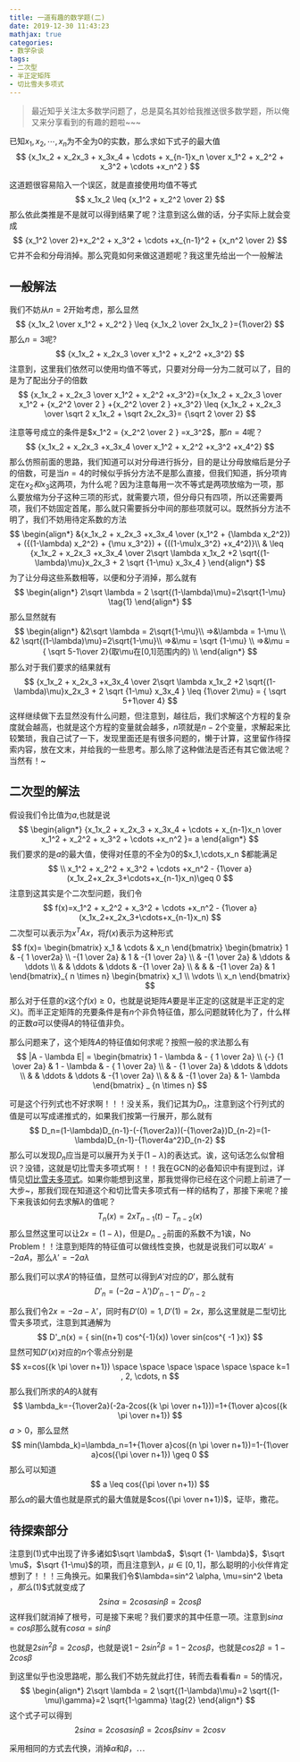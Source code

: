 ```yaml
---
title: 一道有趣的数学题(二)
date: 2019-12-30 11:43:23
mathjax: true
categories:
- 数学杂谈
tags:
- 二次型
- 半正定矩阵
- 切比雪夫多项式
---
```


> 最近知乎关注太多数学问题了，总是莫名其妙给我推送很多数学题，所以俺又来分享看到的有趣的题啦~~~

已知$x_1,x_2,\cdots, x_n$为不全为$0$的实数，那么求如下式子的最大值
$$
{x_1x_2 + x_2x_3 + x_3x_4 + \cdots + x_{n-1}x_n \over x_1^2 + x_2^2 + x_3^2 + \cdots +x_n^2 }
$$
<!--more-->

这道题很容易陷入一个误区，就是直接使用均值不等式
$$
x_1x_2 \leq {x_1^2 + x_2^2 \over 2}
$$
那么依此类推是不是就可以得到结果了呢？注意到这么做的话，分子实际上就会变成
$$
{x_1^2 \over 2}+x_2^2 + x_3^2 + \cdots +x_{n-1}^2 + {x_n^2 \over 2}
$$
它并不会和分母消掉。那么究竟如何来做这道题呢？我这里先给出一个一般解法

## **一般解法**

我们不妨从$n=2$开始考虑，那么显然
$$
{x_1x_2  \over x_1^2 + x_2^2 } \leq {x_1x_2  \over 2x_1x_2 }={1\over2}
$$
那么$n=3$呢?
$$
{x_1x_2 + x_2x_3 \over x_1^2 + x_2^2 +x_3^2}
$$
注意到，这里我们依然可以使用均值不等式，只要对分母一分为二就可以了，目的是为了配出分子的倍数
$$
{x_1x_2 + x_2x_3 \over x_1^2 + x_2^2 +x_3^2}={x_1x_2 + x_2x_3 \over x_1^2 + {x_2^2 \over 2 } +{x_2^2 \over 2 }  +x_3^2} \leq {x_1x_2 + x_2x_3 \over \sqrt 2 x_1x_2 + \sqrt 2x_2x_3}= {\sqrt 2 \over 2}
$$


注意等号成立的条件是$x_1^2 = {x_2^2 \over 2 } =x_3^2$，那$n=4$呢？
$$
{x_1x_2 + x_2x_3 +x_3x_4 \over x_1^2 + x_2^2 +x_3^2 +x_4^2}
$$
那么仿照前面的思路，我们知道可以对分母进行拆分，目的是让分母放缩后是分子的倍数，可是当$n=4$的时候似乎拆分方法不是那么直接，但我们知道，拆分项肯定在$x_2和x_3$这两项，为什么呢？因为注意每用一次不等式是两项放缩为一项，那么要放缩为分子这种三项的形式，就需要六项，但分母只有四项，所以还需要两项，我们不妨固定首尾，那么就只需要拆分中间的那些项就可以。既然拆分方法不明了，我们不妨用待定系数的方法
$$
\begin{align*}
&{x_1x_2 + x_2x_3 +x_3x_4 \over (x_1^2 + {\lambda x_2^2}) + ({(1-\lambda) x_2^2} + {\mu x_3^2}) + {((1-\mu)x_3^2} +x_4^2)}\\
& \leq {x_1x_2 + x_2x_3 +x_3x_4 \over 2\sqrt \lambda x_1x_2 +2 \sqrt{(1-\lambda)\mu}x_2x_3 +  2 \sqrt {1-\mu} x_3x_4 }
\end{align*}
$$
为了让分母这些系数相等，以便和分子消掉，那么就有
$$
\begin{align*}
2\sqrt \lambda = 2 \sqrt{(1-\lambda)\mu}=2\sqrt{1-\mu} \tag{1}
\end{align*}
$$
那么显然就有
$$
\begin{align*}
&2\sqrt \lambda = 2\sqrt{1-\mu}\\
=>&\lambda = 1-\mu \\
&2 \sqrt{(1-\lambda)\mu}=2\sqrt{1-\mu}\\
=>&\mu = \sqrt {1-\mu} \\ 
=>&\mu = { \sqrt 5-1\over 2}(取\mu在[0,1]范围内的) \\
\end{align*}
$$
那么对于我们要求的结果就有
$$
{x_1x_2 + x_2x_3 +x_3x_4 \over 2\sqrt \lambda x_1x_2 +2 \sqrt{(1-\lambda)\mu}x_2x_3 +  2 \sqrt {1-\mu} x_3x_4 }  \leq {1\over 2\mu} = { \sqrt 5+1\over 4}
$$
这样继续做下去显然没有什么问题，但注意到，越往后，我们求解这个方程的复杂度就会越高，也就是这个方程的变量就会越多，$n$项就是$n-2$个变量，求解起来比较繁琐，我自己试了一下，发现里面还是有很多问题的，懒于计算，这里留作待探索内容，放在文末，并给我的一些思考。那么除了这种做法是否还有其它做法呢？当然有！~

## **二次型的解法**

假设我们令比值为$a$,也就是说
$$
\begin{align*}
{x_1x_2 + x_2x_3 + x_3x_4 + \cdots + x_{n-1}x_n \over x_1^2 + x_2^2 + x_3^2 + \cdots +x_n^2 }= a 
\end{align*}
$$
我们要求的是$a$的最大值，使得对任意的不全为$0$的$x_1,\cdots,x_n $都能满足
$$
\\
x_1^2 + x_2^2 + x_3^2 + \cdots +x_n^2 - {1\over a}(x_1x_2+x_2x_3+\cdots+x_{n-1}x_n)\geq 0
$$
注意到这其实是个二次型问题，我们令
$$
f(x)=x_1^2 + x_2^2 + x_3^2 + \cdots +x_n^2 - {1\over a}(x_1x_2+x_2x_3+\cdots+x_{n-1}x_n)
$$
二次型可以表示为$x^TAx$，将$f(x)$表示为这种形式
$$
f(x)=
\begin{bmatrix}
x_1 & \cdots & x_n
\end{bmatrix}
\begin{bmatrix} 1 & -{ 1 \over2a}  \\
-{1 \over 2a}  & 1 & -{1 \over 2a}  \\
& -{1 \over 2a} & \ddots & \ddots \\
& & \ddots & \ddots & -{1 \over 2a} \\
& & & -{1 \over 2a} & 1
\end{bmatrix}_{ n \times n}
\begin{bmatrix}
x_1 \\
\vdots \\
x_n
\end{bmatrix}
$$
那么对于任意的$x$这个$f(x)\geq0$，也就是说矩阵$A$要是半正定的(这就是半正定的定义)。而半正定矩阵的充要条件是有$n$个非负特征值，那么问题就转化为了，什么样的正数$a$可以使得$A$的特征值非负。

那么问题来了，这个矩阵$A$的特征值如何求呢？按照一般的求法那么有
$$
|A - \lambda E| = \begin{bmatrix}
1 - \lambda & - { 1 \over 2a}  \\ 
{-} {1 \over 2a}  & 1 - \lambda & - { 1 \over 2a}  \\ 
& - {1 \over 2a} & \ddots & \ddots \\ 
& & \ddots & \ddots & -{1 \over 2a} \\ 
& & & -{1 \over 2a} & 1- \lambda
\end{bmatrix} _ {n \times n}
$$


可是这个行列式也不好求啊！！！没关系，我们记其为$D_n$，注意到这个行列式的值是可以写成递推式的，如果我们按第一行展开，那么就有
$$
D_n=(1-\lambda)D_{n-1}-(-{1\over2a})(-{1\over2a})D_{n-2}=(1-\lambda)D_{n-1}-{1\over4a^2}D_{n-2}
$$
那么可以发现$D_n$应当是可以展开为关于$(1-\lambda)$的表达式。诶，这句话怎么似曾相识？没错，这就是切比雪夫多项式啊！！！我在GCN的必备知识中有提到过，详情见[切比雪夫多项式](http://tsotfsk.top/2019/12/17/GCN要用到的数学知识系列(四)/)。如果你能想到这里，那我觉得你已经在这个问题上前进了一大步~，那我们现在知道这个和切比雪夫多项式有一样的结构了，那接下来呢？接下来我该如何去求解$\lambda$的值呢？
$$
T_n(x)=2xT_{n-1}(t)-T_{n-2}(x)
$$
那么显然这里可以让$2x=(1-\lambda)$，但是$D_{n-2}$前面的系数不为$1$诶，No Problem！！​注意到矩阵的特征值可以做线性变换，也就是说我们可以取$A'=-2aA$，那么$\lambda'=-2a\lambda$

那么我们可以求$A'$的特征值，显然可以得到$A'$对应的$D'$，那么就有
$$
{ D' _ n = ( - 2 a { - } \lambda' ) D'  _ { n - 1 } - D'  _ { n - 2 } }
$$


那么我们令$2x = - 2a - \lambda'$，同时有$D'(0)=1,D'(1)=2x$，那么这里就是二型切比雪夫多项式，注意到其通解为
$$
D'_n(x) = { sin((n+1) cos^{-1}(x)) \over sin(cos^{ -1 }x)}
$$
显然可知$D'(x)$对应的$n$个零点分别是
$$
x=cos({k \pi \over n+1}) \space \space \space \space \space \space k=1 , 2, \cdots, n
$$
那么我们所求的$A$的$\lambda$就有
$$
\lambda_k=-{1\over2a}(-2a-2cos({k \pi \over n+1}))=1+{1\over a}cos({k \pi \over n+1})
$$
$a>0$，那么显然
$$
min(\lambda_k)=\lambda_n=1+{1\over a}cos({n \pi \over n+1})=1-{1\over a}cos({\pi \over n+1}) \geq 0
$$
那么可以知道
$$
a \leq cos({\pi \over n+1})
$$
那么$a$的最大值也就是原式的最大值就是$cos({\pi \over n+1})$，证毕，撒花。

## **待探索部分**

注意到$(1)$式中出现了许多诸如$\sqrt \lambda$，$\sqrt {1- \lambda}$，$\sqrt \mu$，$\sqrt {1-\mu}$的项，而且注意到$\lambda$，$\mu\in[0,1]$，那么聪明的小伙伴肯定想到了！！！三角换元。如果我们令$\lambda=sin^2 \alpha, \mu=sin^2 \beta $，那么$(1)$式就变成了
$$
2sin \alpha = 2cos\alpha sin\beta = 2cos\beta
$$
这样我们就消掉了根号，可是接下来呢？我们要求的其中任意一项。注意到$sin\alpha=cos\beta$那么就有$cos \alpha = sin \beta$

也就是$2sin^2 \beta=2cos\beta$，也就是说$1-2sin^2 \beta=1-2cos\beta$，也就是$cos2\beta=1-2cos\beta$

到这里似乎也没思路呢，那么我们不妨先就此打住，转而去看看看$n=5$的情况，
$$
\begin{align*}
2\sqrt \lambda = 2 \sqrt{(1-\lambda)\mu}=2 \sqrt{(1-\mu)\gamma}=2 \sqrt{1-\gamma} \tag{2}
\end{align*}
$$
这个式子可以得到
$$
2sin \alpha = 2cos\alpha sin\beta = 2cos\beta sin\nu=2cos\nu \tag{3}
$$


采用相同的方式去代换，消掉$\alpha$和$\beta$，$\cdots$
